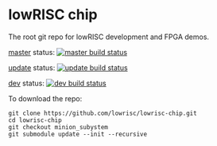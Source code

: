 lowRISC chip
==============================================

The root git repo for lowRISC development and FPGA
demos.

[master] status: [![master build status](https://travis-ci.org/lowRISC/lowrisc-chip.svg?branch=master)](https://travis-ci.org/lowRISC/lowrisc-chip)

[update] status: [![update build status](https://travis-ci.org/lowRISC/lowrisc-chip.svg?branch=update)](https://travis-ci.org/lowRISC/lowrisc-chip)

[dev] status: [![dev build status](https://travis-ci.org/lowRISC/lowrisc-chip.svg?branch=dev)](https://travis-ci.org/lowRISC/lowrisc-chip)

To download the repo:

    git clone https://github.com/lowrisc/lowrisc-chip.git
    cd lowrisc-chip
    git checkout minion_subystem
    git submodule update --init --recursive

[master]: https://github.com/lowrisc/lowrisc-chip/tree/master
[update]: https://github.com/lowrisc/lowrisc-chip/tree/update
[dev]: https://github.com/lowrisc/lowrisc-chip/tree/dev
